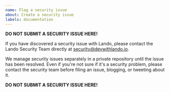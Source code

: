 ```yaml
---
name: Flag a security issue
about: Create a security issue
labels: documentation
---
```


**DO NOT SUBMIT A SECURITY ISSUE HERE!**

If you have discovered a security issue with Lando, please contact the Lando Security Team directly at [security@devwithlando.io](mailto:security@devwithlando.io).

We manage security issues separately in a private repository until the issue has been resolved. Even if you're not sure if it's a security problem, please contact the security team before filing an issue, blogging, or tweeting about it.

**DO NOT SUBMIT A SECURITY ISSUE HERE!**
